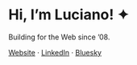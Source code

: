 # Hi, I’m Luciano! ✦

Building for the Web since ’08.

[Website](https://www.lucianobattagliero.com) ·
[LinkedIn](https://www.linkedin.com/in/battaglr/) ·
[Bluesky](https://bsky.app/profile/battaglr.com)
